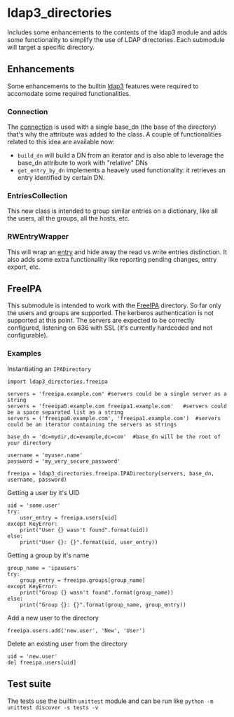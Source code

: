 # ldap3_directories

Includes some enhancements to the contents of the ldap3 module and adds some functionality to simplify the use of LDAP directories. Each submodule will target a specific directory.

## Enhancements

Some enhancements to the builtin [ldap3](https://pypi.org/project/ldap3/) features were required to accomodate some required functionalities.

### Connection

The [connection](https://ldap3.readthedocs.io/en/latest/connection.html) is used with a single base_dn (the base of the directory) that's why the attribute was added to the class. A couple of functionalities related to this idea are available now:
- `build_dn` will build a DN from an iterator and is also able to leverage the base_dn attribute to work with "relative" DNs
- `get_entry_by_dn` implements a heavely used functionality: it retrieves an entry identified by certain DN.

### EntriesCollection

This new class is intended to group similar entries on a dictionary, like all the users, all the groups, all the hosts, etc.

### RWEntryWrapper

This will wrap an [entry](https://ldap3.readthedocs.io/en/latest/abstraction.html#entry) and hide away the read vs write entries distinction. It also adds some extra functionality like reporting pending changes, entry export, etc.

## FreeIPA

This submodule is intended to work with the [FreeIPA](https://www.freeipa.org/page/Main_Page) directory. So far only the users and groups are supported. The kerberos authentication is not supported at this point. The servers are expected to be correctly configured, listening on 636 with SSL (it's currently hardcoded and not configurable).

### Examples

Instantiating an `IPADirectory`
```
import ldap3_directories.freeipa

servers = 'freeipa.example.com'	#servers could be a single server as a string
servers = 'freeipa0.example.com freeipa1.example.com'	#servers could be a space separated list as a string
servers = ('freeipa0.example.com', 'freeipa1.example.com')	#servers could be an iterator containing the servers as strings

base_dn = 'dc=mydir,dc=example,dc=com'	#base_dn will be the root of your directory

username = 'myuser.name'
password = 'my_very_secure_password'

freeipa = ldap3_directories.freeipa.IPADirectory(servers, base_dn, username, password)
```

Getting a user by it's UID
```
uid = 'some.user'
try:
	user_entry = freeipa.users[uid]
except KeyError:
	print("User {} wasn't found".format(uid))
else:
	print("User {}: {}".format(uid, user_entry))
```

Getting a group by it's name
```
group_name = 'ipausers'
try:
	group_entry = freeipa.groups[group_name]
except KeyError:
	print("Group {} wasn't found".format(group_name))
else:
	print("Group {}: {}".format(group_name, group_entry))
```

Add a new user to the directory
```
freeipa.users.add('new.user', 'New', 'User')
```

Delete an existing user from the directory
```
uid = 'new.user'
del freeipa.users[uid]
```

## Test suite

The tests use the builtin `unittest` module and can be run like `python -m unittest discover -s tests -v`